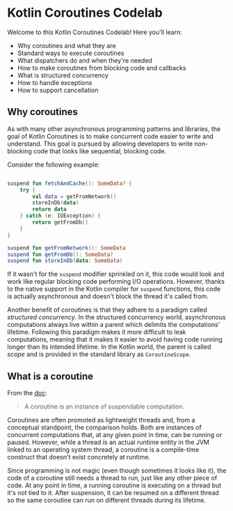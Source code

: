 # Kotlin Coroutines Codelab

Welcome to this Kotlin Coroutines Codelab! Here you'll learn:

- Why coroutines and what they are
- Standard ways to execute coroutines
- What dispatchers do and when they're needed
- How to make coroutines from blocking code and callbacks
- What is structured concurrency
- How to handle exceptions
- How to support cancellation

## Why coroutines

As with many other asynchronous programming patterns and libraries, the goal of Kotlin Coroutines is to make concurrent
code easier to write and understand. This goal is pursued by allowing developers to write non-blocking code that looks
like sequential, blocking code.

Consider the following example:

```kotlin

suspend fun fetchAndCache(): SomeData? {
    try {
        val data = getFromNetwork()
        storeInDb(data)
        return data
    } catch (e: IOException) {
        return getFromDb()
    }
}

suspend fun getFromNetwork(): SomeData
suspend fun getFromDb(): SomeData?
suspend fun storeInDb(data: SomeData)
```

If it wasn't for the `suspend` modifier sprinkled on it, this code would look and work like regular blocking code
performing I/O operations. However, thanks to the native support in the Kotlin compiler for `suspend` functions, this
code is actually asynchronous and doesn't block the thread it's called from.

Another benefit of coroutines is that they adhere to a paradigm called _structured concurrency_. In the structured
concurrency world, asynchronous computations always live within a parent which delimits the computations' lifetime.
Following this paradigm makes it more difficult to leak computations, meaning that it makes it easier to avoid having
code running longer than its intended lifetime. In the Kotlin world, the parent is called _scope_
and is provided in the standard library as `CoroutineScope`.

## What is a coroutine

From the [doc](https://kotlinlang.org/docs/coroutines-basics.html):
> A coroutine is an instance of suspendable computation.

Coroutines are often promoted as lightweight threads and, from a conceptual standpoint, the comparison holds. Both are
instances of concurrent computations that, at any given point in time, can be running or paused. However, while a thread
is an actual runtime entity in the JVM linked to an operating system thread, a coroutine is a compile-time construct
that doesn't exist concretely at runtime.

Since programming is not magic (even though sometimes it looks like it), the code of a coroutine still needs a thread to
run, just like any other piece of code. At any point in time, a running coroutine is executing on a thread but it's not
tied to it. After suspension, it can be resumed on a different thread so the same coroutine can run on different threads
during its lifetime.
